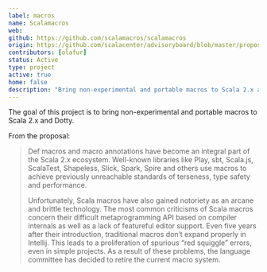 ```yaml
---
label: macros
name: Scalamacros
web:
github: https://github.com/scalamacros/scalamacros
origin: https://github.com/scalacenter/advisoryboard/blob/master/proposals/014-production-ready-scalamacros.md
contributors: [olafur]
status: Active
type: project
active: true
home: false
description: "Bring non-experimental and portable macros to Scala 2.x and Dotty"
---
```


The goal of this project is to bring non-experimental and portable macros to
Scala 2.x and Dotty.

From the proposal:

> Def macros and macro annotations have become an integral part of the Scala 2.x
> ecosystem. Well-known libraries like Play, sbt, Scala.js, ScalaTest, Shapeless,
> Slick, Spark, Spire and others use macros to achieve previously unreachable
> standards of terseness, type safety and performance.
> 
> Unfortunately, Scala macros have also gained notoriety as an arcane and brittle
> technology. The most common criticisms of Scala macros concern their difficult
> metaprogramming API based on compiler internals as well as a lack of featureful
> editor support. Even five years after their introduction, traditional macros
> don’t expand properly in Intellij. This leads to a proliferation of spurious
> “red squiggle” errors, even in simple projects. As a result of these problems,
> the language committee has decided to retire the current macro system.
